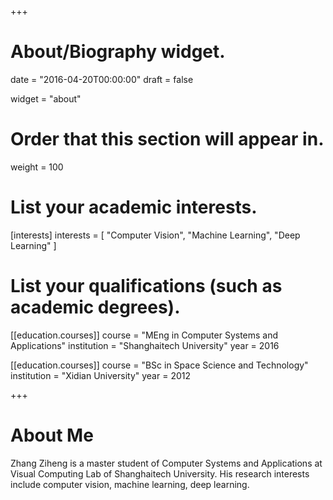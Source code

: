 +++
# About/Biography widget.

date = "2016-04-20T00:00:00"
draft = false

widget = "about"

# Order that this section will appear in.
weight = 100

# List your academic interests.
[interests]
  interests = [
    "Computer Vision",
    "Machine Learning",
    "Deep Learning"
  ]

# List your qualifications (such as academic degrees).

[[education.courses]]
  course = "MEng in Computer Systems and Applications"
  institution = "Shanghaitech University"
  year = 2016

[[education.courses]]
  course = "BSc in Space Science and Technology"
  institution = "Xidian University"
  year = 2012

+++

# About Me

Zhang Ziheng is a master student of Computer Systems and Applications at Visual Computing Lab of Shanghaitech University. His research interests include computer vision, machine learning, deep learning.